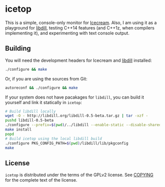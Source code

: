 icetop
======

This is a simple, console-only monitor for
[Icecream](https://github.com/icecc/icecream). Also, I am using it as a
playground for [libdill](http://libdill.org), testing C++14 features
(and C++1z, when compilers implementing it), and experimenting with text
console output.


Building
--------

You will need the development headers for Icecream and
[libdill](http://libdill.org) installed:

```sh
./configure && make
```

Or, if you are using the sources from Git:

```sh
autoreconf && ./configure && make
```

If your system does not have pacakages for `libdill`, you can build it
yourself and link it statically in `icetop`:

```sh
# Build libdill locally
wget -O - http://libdill.org/libdill-0.5-beta.tar.gz | tar -xzf -
pushd libdill-0.5-beta
./configure --prefix=$(pwd)/../libdill --enable-static --disable-shared
make install
popd
# Build icetop using the local libdill build
./configure PKG_CONFIG_PATH=$(pwd)/libdill/lib/pkgconfig
make
```

License
-------

`icetop` is distributed under the terms of the GPLv2 license. See
[COPYING](COPYING) for the complete text of the license.
